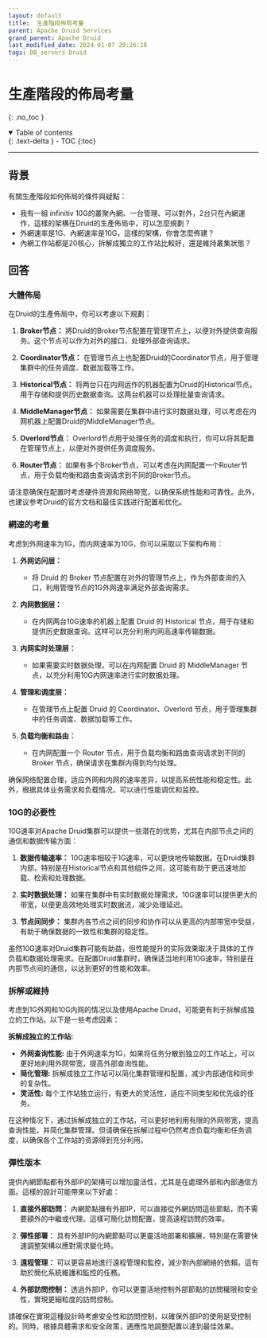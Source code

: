 ```yaml
---
layout: default
title:  生產階段佈局考量
parent: Apache Druid Services
grand_parent: Apache Druid
last_modified_date: 2024-01-07 20:26:18
tags: DB_servers Druid
---
```


# 生產階段的佈局考量
{: .no_toc }

<details open markdown="block">
  <summary>
    Table of contents
  </summary>
  {: .text-delta }
- TOC
{:toc}
</details>

---

## 背景

有關生產階段如何佈局的條件與疑點：

- 我有一組 infinitiv 10G的叢聚內網、一台管理、可以對外，2台只在內網運作，這樣的架構在Druid的生產佈局中，可以怎麼規劃？
- 外網速率是1G、內網速率是10G，這樣的架構，你會怎麼佈建？
- 內網工作站都是20核心，拆解成獨立的工作站比較好，還是維持叢集狀態？

## 回答

### 大體佈局

在Druid的生產佈局中，你可以考慮以下規劃：

1. **Broker节点：** 將Druid的Broker节点配置在管理节点上，以便对外提供查询服务。这个节点可以作为对外的接口，处理外部查询请求。

2. **Coordinator节点：** 在管理节点上也配置Druid的Coordinator节点，用于管理集群中的任务调度、数据加载等工作。

3. **Historical节点：** 将两台只在内网运作的机器配置为Druid的Historical节点，用于存储和提供历史数据查询。这两台机器可以处理批量查询请求。

4. **MiddleManager节点：** 如果需要在集群中进行实时数据处理，可以考虑在内网机器上配置Druid的MiddleManager节点。

5. **Overlord节点：** Overlord节点用于处理任务的调度和执行，你可以将其配置在管理节点上，以便对外提供任务调度服务。

6. **Router节点：** 如果有多个Broker节点，可以考虑在内网配置一个Router节点，用于负载均衡和路由查询请求到不同的Broker节点。

请注意确保在配置时考虑硬件资源和网络带宽，以确保系统性能和可靠性。此外，也建议参考Druid的官方文档和最佳实践进行配置和优化。

### 網速的考量

考虑到外网速率为1G，而内网速率为10G，你可以采取以下架构布局：

1. **外网访问层：**
   - 将 Druid 的 Broker 节点配置在对外的管理节点上，作为外部查询的入口，利用管理节点的1G外网速率满足外部查询需求。

2. **内网数据层：**
   - 在内网两台10G速率的机器上配置 Druid 的 Historical 节点，用于存储和提供历史数据查询。这样可以充分利用内网高速率传输数据。

3. **内网实时处理层：**
   - 如果需要实时数据处理，可以在内网配置 Druid 的 MiddleManager 节点，以充分利用10G内网速率进行实时数据处理。

4. **管理和调度层：**
   - 在管理节点上配置 Druid 的 Coordinator、Overlord 节点，用于管理集群中的任务调度、数据加载等工作。

5. **负载均衡和路由：**
   - 在内网配置一个 Router 节点，用于负载均衡和路由查询请求到不同的 Broker 节点，确保请求在集群内得到均匀处理。

确保网络配置合理，适应外网和内网的速率差异，以提高系统性能和稳定性。此外，根据具体业务需求和负载情况，可以进行性能调优和监控。

### 10G的必要性

10G速率对Apache Druid集群可以提供一些潜在的优势，尤其在内部节点之间的通信和数据传输方面：

1. **数据传输速率：** 10G速率相较于1G速率，可以更快地传输数据。在Druid集群内部，特别是在Historical节点和其他组件之间，这可能有助于更迅速地加载、检索和处理数据。

2. **实时数据处理：** 如果在集群中有实时数据处理需求，10G速率可以提供更大的带宽，以便更高效地处理实时数据流，减少处理延迟。

3. **节点间同步：** 集群内各节点之间的同步和协作可以从更高的内部带宽中受益，有助于确保数据的一致性和集群的稳定性。

虽然10G速率对Druid集群可能有助益，但性能提升的实际效果取决于具体的工作负载和数据处理需求。在配置Druid集群时，确保适当地利用10G速率，特别是在内部节点间的通信，以达到更好的性能和效率。

### 拆解或維持

考虑到1G外网和10G内网的情况以及使用Apache Druid，可能更有利于拆解成独立的工作站。以下是一些考虑因素：

**拆解成独立的工作站:**
- **外网查询性能:** 由于外网速率为1G，如果将任务分散到独立的工作站上，可以更好地利用外网带宽，提高外部查询性能。
- **简化管理:** 拆解成独立工作站可以简化集群管理和配置，减少内部通信和同步的复杂性。
- **灵活性:** 每个工作站独立运行，有更大的灵活性，适应不同类型和优先级的任务。

在这种情况下，通过拆解成独立的工作站，可以更好地利用有限的外网带宽，提高查询性能，并简化集群管理。但请确保在拆解过程中仍然考虑负载均衡和任务调度，以确保各个工作站的资源得到充分利用。

### 彈性版本

提供內網節點都有外部IP的架構可以增加靈活性，尤其是在處理外部和內部通信方面。這樣的設計可能帶來以下好處：

1. **直接外部訪問：** 內網節點擁有外部IP，可以直接從外網訪問這些節點，而不需要額外的中繼或代理。這樣可簡化訪問配置，提高遠程訪問的效率。

2. **彈性部署：** 具有外部IP的內網節點可以更靈活地部署和擴展，特別是在需要快速調整架構以應對需求變化時。

3. **遠程管理：** 可以更容易地進行遠程管理和監控，減少對內部網絡的依賴。這有助於簡化系統維護和監控的任務。

4. **外部訪問控制：** 透過外部IP，你可以更靈活地控制外部節點的訪問權限和安全性，實現更細粒度的訪問控制。

請確保在實現這種設計時考慮安全性和訪問控制，以確保外部IP的使用是受控制的。同時，根據具體需求和安全政策，適應性地調整配置以達到最佳效果。




